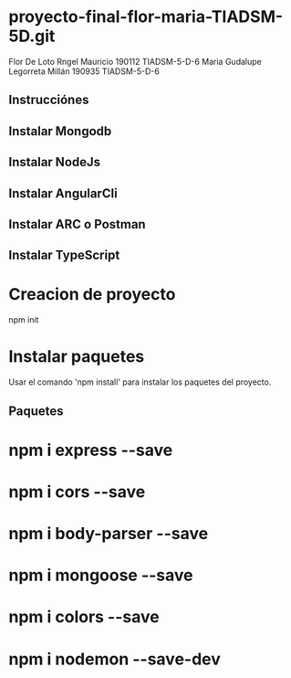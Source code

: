 # proyecto-final-flor-maria-TIADSM-5D.git
 
Flor De Loto Rngel Mauricio 190112 TIADSM-5-D-6
Maria Gudalupe Legorreta Millán 190935 TIADSM-5-D-6


## Instrucciónes

## Instalar Mongodb
## Instalar NodeJs
## Instalar AngularCli
## Instalar ARC o Postman
## Instalar TypeScript

# Creacion de proyecto
npm init

# Instalar paquetes
Usar el comando 'npm install' para instalar los paquetes del proyecto.

## Paquetes

# npm i express --save
# npm i cors --save
# npm i body-parser --save
# npm i mongoose --save
# npm i colors --save
# npm i nodemon --save-dev

